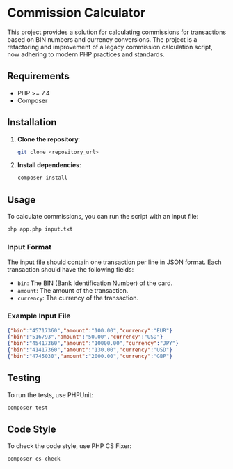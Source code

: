 # Commission Calculator

This project provides a solution for calculating commissions for transactions based on BIN numbers and currency conversions. The project is a refactoring and improvement of a legacy commission calculation script, now adhering to modern PHP practices and standards.

## Requirements

- PHP >= 7.4
- Composer

## Installation

1. **Clone the repository**:

    ```bash
    git clone <repository_url>
    ```

2. **Install dependencies**:

    ```bash
    composer install
    ```

## Usage

To calculate commissions, you can run the script with an input file:

```bash
php app.php input.txt
```

### Input Format

The input file should contain one transaction per line in JSON format. Each transaction should have the following fields:

- `bin`: The BIN (Bank Identification Number) of the card.
- `amount`: The amount of the transaction.
- `currency`: The currency of the transaction.

### Example Input File

```json
{"bin":"45717360","amount":"100.00","currency":"EUR"}
{"bin":"516793","amount":"50.00","currency":"USD"}
{"bin":"45417360","amount":"10000.00","currency":"JPY"}
{"bin":"41417360","amount":"130.00","currency":"USD"}
{"bin":"4745030","amount":"2000.00","currency":"GBP"}
```

## Testing
To run the tests, use PHPUnit:

```bash
composer test
```

## Code Style
To check the code style, use PHP CS Fixer:

```bash
composer cs-check
```

